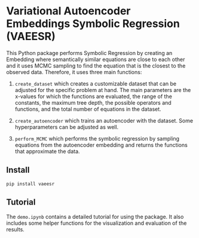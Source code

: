 # Variational Autoencoder Embeddings Symbolic Regression (VAEESR)

This Python package performs Symbolic Regression by creating an Embedding where semantically similar equations are close to each other and it uses MCMC sampling to find the equation that is the closest to the observed data. Therefore, it uses three main functions: 

1. `create_dataset` which creates a customizable dataset that can be adjusted for the specific problem at hand. The main parameters are the x-values for which the functions are evaluated, the range of the constants, the maximum tree depth, the possible operators and functions, and the total number of equations in the dataset.

2. `create_autoencoder` which trains an autoencoder with the dataset. Some hyperparameters can be adjusted as well. 

3. `perform_MCMC` which performs the symbolic regression by sampling equations from the autoencoder embedding and returns the functions that approximate the data. 

## Install 
`pip install vaeesr`

## Tutorial
The `demo.ipynb` contains a detailed tutorial for using the package. It also includes some helper functions for the visualization and evaluation of the results.
